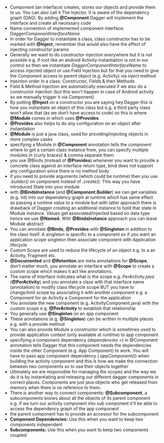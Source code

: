 - Component (an interface) creates, stores our objects and provide them to us. You can also call it The Injector. It is aware of the dependency graph (DAG). By adding **@Component** Dagger will implement the interface and create all necessary code
- Name convention of implemented component interface: *DaggerComponentInterfaceName*
- In order for Dagger to instantiate a class, class constructor has to be marked with **@Inject**, remember that would also have the effect of injecting constructor params
- Generally we want to do constructor injection everywhere but it is not possible e.g. if root like an android Activity instantiation is not in our control so then we instantiate *DaggerComponentInterfaceName* to access injected object or use Field Injection but for that you need to give the Component access to parent object (e.g. Activity) via *inject* method
- Injection order in a class: Constructor, Fields & then Methods
- Field & Method injection are automatically executed if we also do a constructor injection (but this won’t happen in case of Android activity so we manually trigger it via Component)
- By putting **@Inject** on a constructor you are saying hey Dagger this is how you instantiate an object of this class but e.g. a third party class won’t allow that (as we don’t have access to code) so this is where **@Module** comes in which uses **@Provides**
- **@Provides** also helps to do any configuration on an object after instantiation 
- **@Module** is just a java class, used for providing/injecting objects in more complex cases
- specifying a Module in **@Component** annotation tells the component where to get a certain class instance from, you can specify multiple modules in {curly braces} & comma separate them
- you use @Binds (instead of **@Provides**) whenever you want to provide a concrete class against an interface return type, bind does not support any configuration since there is no method body
- if you need to provide arguments (which could be runtime) then you use *.builder()* on component instead of *.create()*. This way you have introduced State into your module
- with **@BindsInstance** (and **@Component.Builder**) we can get variables (e.g. int) into our dependency graph at runtime which has same effect as passing a runtime value to a module but with latter approach there is drawback of Dagger creating an additional instance to hold that state in Module instance. Values get associated/injected based on data type hence we use **@Named**. With **@BindsInstance** approach you can leave Module abstract
- You can annotate **@Binds**, **@Provides** with **@Singleton** in addition to the class itself. A singleton is specific to a component so if you want an application scope singleton then associate component with Application lifecycle
- Custom Scope are used to reduce the lifecycle of an object e.g. to a an Activity, Fragment etc.
- **@Documented** and **@Retention** are meta annotations for **@Scope**, don't matter much, you annotate an interface with **@Scope** to create a custom scope which makes it act like annotations. 
- The name of interface indicates what is the scope e.g. *PerActivity.java* (**@PerActivity**) and you annotate a class with that interface name (annotation) to modify class lifecycle scope BUT you have to change/limit scope by associating it with another component e.g. a Component for an Activity a Component for the application
- You annotate the new component (e.g. ActivityComponent.java) with the custom scope e.g. **@PerActivity** to establish that relationship
- You generally use **@Singleton** on an app component
- These annotations (e.g. **@Singleton**) can be written in multiple places e.g. with a provide method
- You can also provide Module a constructor which is sometimes used to provide application context (only available at runtime) to app component
- specifying a component dependency (*dependencies =*) in @Component annotation tells Dagger that this component needs the dependencies inside the other Component (e.g. App Component) to work. You will have to pass app component dependency (*.appComponent()*) when building the activity component and this is how we make the connection between two components so to use their objects together
- Ultimately we are responsible for managing the scopes and the way we do it is by instantiating and releasing our different dagger components in correct places. Components are just java objects who get released from memory when there is no reference to them.
- There is another way to connect components: **@Subcomponent**, a subcomponents knows about all the objects of its parent component e.g. if we turn our activity component into sub component it'll be able to access the dependency graph of the app component
- the parent component has to provide an accessor for the subcomponent
- **Component Dependencies:** Use this when you want to keep two components independent
- **Subcomponents:** Use this when you want to keep two components coupled

